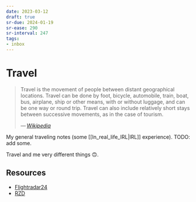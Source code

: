 ```yaml
---
date: 2023-03-12
draft: true
sr-due: 2024-01-19
sr-ease: 290
sr-interval: 247
tags:
- inbox
---
```


# Travel

> Travel is the movement of people between distant geographical locations.
> Travel can be done by foot, bicycle, automobile, train, boat, bus, airplane,
> ship or other means, with or without luggage, and can be one way or round
> trip. Travel can also include relatively short stays between successive
> movements, as in the case of tourism.
>
> — <cite>[Wikipedia](https://en.wikipedia.org/wiki/Travel)</cite>

My general traveling notes (some [[In_real_life_IRL|IRL]] experience). TODO: add
some.

Travel and me very different things 🙃.

## Resources

- [Flightradar24](https://www.flightradar24.com/)
- [RZD](http://www.rzd.ru/)
